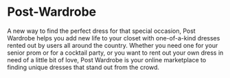 # Post-Wardrobe

A new way to find the perfect dress for that special occasion, Post Wardrobe helps you add new life to your closet with one-of-a-kind dresses rented out by users all around the country. Whether you need one for your senior prom or for a cocktail party, or you want to rent out your own dress in need of a little bit of love, Post Wardrobe is your online marketplace to finding unique dresses that stand out from the crowd.
